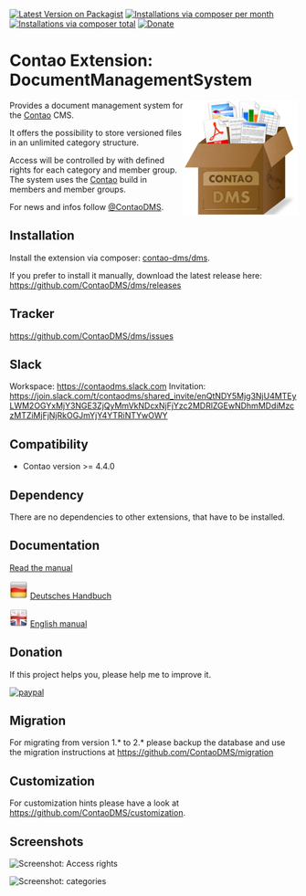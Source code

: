 [![Latest Version on Packagist](http://img.shields.io/packagist/v/contao-dms/dms.svg?style=flat)](https://packagist.org/packages/contao-dms/dms)
[![Installations via composer per month](http://img.shields.io/packagist/dm/contao-dms/dms.svg?style=flat)](https://packagist.org/packages/contao-dms/dms)
[![Installations via composer total](http://img.shields.io/packagist/dt/contao-dms/dms.svg?style=flat)](https://packagist.org/packages/contao-dms/dms)
[![Donate](https://img.shields.io/badge/Donate-PayPal-blue.svg)](https://www.paypal.com/cgi-bin/webscr?cmd=_s-xclick&hosted_button_id=TLYR46BKTXLWN&source=url)

Contao Extension: DocumentManagementSystem
==========================================

<img align="right" width="200" height="200" src="https://raw.githubusercontent.com/ContaoDMS/documentation/master/logo/ContaoDMS_Logo_200x200.png">

Provides a document management system for the [Contao](http://contao.org) CMS.

It offers the possibility to store versioned files in an unlimited category structure.

Access will be controlled by with defined rights for each category and member group. The system uses the [Contao](http://contao.org) build in members and member groups.

For news and infos follow [@ContaoDMS](https://twitter.com/ContaoDMS).


Installation
------------

Install the extension via composer: [contao-dms/dms](https://packagist.org/packages/contao-dms/dms).

If you prefer to install it manually, download the latest release here: https://github.com/ContaoDMS/dms/releases


Tracker
-------

https://github.com/ContaoDMS/dms/issues


Slack
-----

Workspace: https://contaodms.slack.com
Invitation: https://join.slack.com/t/contaodms/shared_invite/enQtNDY5Mjg3NjU4MTEyLWM2OGYxMjY3NGE3ZjQyMmVkNDcxNjFjYzc2MDRlZGEwNDhmMDdiMzczMTZiMjFjNjRkOGJmYjY4YTRiNTYwOWY


Compatibility
-------------

- Contao version >= 4.4.0


Dependency
----------

There are no dependencies to other extensions, that have to be installed.


Documentation
-------------

[Read the manual](https://cliffparnitzky.gitbooks.io/contaodms)

![DE](https://raw.githubusercontent.com/ContaoDMS/documentation/master/de/de.png) [Deutsches Handbuch](https://cliffparnitzky.gitbooks.io/contaodms/content/de/index.html)

![EN](https://raw.githubusercontent.com/ContaoDMS/documentation/master/en/en.png) [English manual](https://cliffparnitzky.gitbooks.io/contaodms/content/en/index.html)


Donation
--------

If this project helps you, please help me to improve it.

[![paypal](https://www.paypalobjects.com/en_US/i/btn/btn_donate_LG.gif)](https://www.paypal.com/cgi-bin/webscr?cmd=_s-xclick&hosted_button_id=TLYR46BKTXLWN&source=url)



Migration
---------

For migrating from version 1.* to 2.* please backup the database and use the migration instructions at https://github.com/ContaoDMS/migration


Customization
-------------

For customization hints please have a look at https://github.com/ContaoDMS/customization.


Screenshots
-----------

![Screenshot: Access rights](https://raw.github.com/ContaoDMS/dms/master/screenshot_access_rights.jpg)

![Screenshot: categories](https://raw.github.com/ContaoDMS/dms/master/screenshot_categories.jpg)